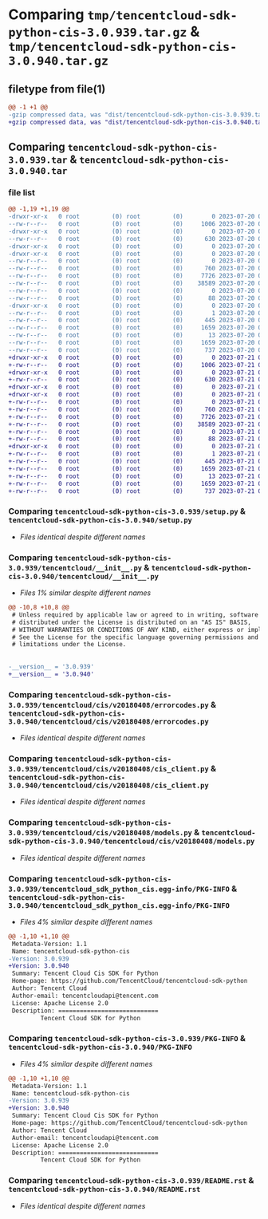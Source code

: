 # Comparing `tmp/tencentcloud-sdk-python-cis-3.0.939.tar.gz` & `tmp/tencentcloud-sdk-python-cis-3.0.940.tar.gz`

## filetype from file(1)

```diff
@@ -1 +1 @@
-gzip compressed data, was "dist/tencentcloud-sdk-python-cis-3.0.939.tar", last modified: Thu Jul 20 00:20:36 2023, max compression
+gzip compressed data, was "dist/tencentcloud-sdk-python-cis-3.0.940.tar", last modified: Fri Jul 21 00:25:29 2023, max compression
```

## Comparing `tencentcloud-sdk-python-cis-3.0.939.tar` & `tencentcloud-sdk-python-cis-3.0.940.tar`

### file list

```diff
@@ -1,19 +1,19 @@
-drwxr-xr-x   0 root         (0) root         (0)        0 2023-07-20 00:20:36.000000 tencentcloud-sdk-python-cis-3.0.939/
--rw-r--r--   0 root         (0) root         (0)     1006 2023-07-20 00:20:36.000000 tencentcloud-sdk-python-cis-3.0.939/setup.py
-drwxr-xr-x   0 root         (0) root         (0)        0 2023-07-20 00:20:36.000000 tencentcloud-sdk-python-cis-3.0.939/tencentcloud/
--rw-r--r--   0 root         (0) root         (0)      630 2023-07-20 00:20:36.000000 tencentcloud-sdk-python-cis-3.0.939/tencentcloud/__init__.py
-drwxr-xr-x   0 root         (0) root         (0)        0 2023-07-20 00:20:36.000000 tencentcloud-sdk-python-cis-3.0.939/tencentcloud/cis/
-drwxr-xr-x   0 root         (0) root         (0)        0 2023-07-20 00:20:36.000000 tencentcloud-sdk-python-cis-3.0.939/tencentcloud/cis/v20180408/
--rw-r--r--   0 root         (0) root         (0)        0 2023-07-20 00:20:36.000000 tencentcloud-sdk-python-cis-3.0.939/tencentcloud/cis/v20180408/__init__.py
--rw-r--r--   0 root         (0) root         (0)      760 2023-07-20 00:20:36.000000 tencentcloud-sdk-python-cis-3.0.939/tencentcloud/cis/v20180408/errorcodes.py
--rw-r--r--   0 root         (0) root         (0)     7726 2023-07-20 00:20:36.000000 tencentcloud-sdk-python-cis-3.0.939/tencentcloud/cis/v20180408/cis_client.py
--rw-r--r--   0 root         (0) root         (0)    38589 2023-07-20 00:20:36.000000 tencentcloud-sdk-python-cis-3.0.939/tencentcloud/cis/v20180408/models.py
--rw-r--r--   0 root         (0) root         (0)        0 2023-07-20 00:20:36.000000 tencentcloud-sdk-python-cis-3.0.939/tencentcloud/cis/__init__.py
--rw-r--r--   0 root         (0) root         (0)       88 2023-07-20 00:20:36.000000 tencentcloud-sdk-python-cis-3.0.939/setup.cfg
-drwxr-xr-x   0 root         (0) root         (0)        0 2023-07-20 00:20:36.000000 tencentcloud-sdk-python-cis-3.0.939/tencentcloud_sdk_python_cis.egg-info/
--rw-r--r--   0 root         (0) root         (0)        1 2023-07-20 00:20:36.000000 tencentcloud-sdk-python-cis-3.0.939/tencentcloud_sdk_python_cis.egg-info/dependency_links.txt
--rw-r--r--   0 root         (0) root         (0)      445 2023-07-20 00:20:36.000000 tencentcloud-sdk-python-cis-3.0.939/tencentcloud_sdk_python_cis.egg-info/SOURCES.txt
--rw-r--r--   0 root         (0) root         (0)     1659 2023-07-20 00:20:36.000000 tencentcloud-sdk-python-cis-3.0.939/tencentcloud_sdk_python_cis.egg-info/PKG-INFO
--rw-r--r--   0 root         (0) root         (0)       13 2023-07-20 00:20:36.000000 tencentcloud-sdk-python-cis-3.0.939/tencentcloud_sdk_python_cis.egg-info/top_level.txt
--rw-r--r--   0 root         (0) root         (0)     1659 2023-07-20 00:20:36.000000 tencentcloud-sdk-python-cis-3.0.939/PKG-INFO
--rw-r--r--   0 root         (0) root         (0)      737 2023-07-20 00:20:36.000000 tencentcloud-sdk-python-cis-3.0.939/README.rst
+drwxr-xr-x   0 root         (0) root         (0)        0 2023-07-21 00:25:29.000000 tencentcloud-sdk-python-cis-3.0.940/
+-rw-r--r--   0 root         (0) root         (0)     1006 2023-07-21 00:25:29.000000 tencentcloud-sdk-python-cis-3.0.940/setup.py
+drwxr-xr-x   0 root         (0) root         (0)        0 2023-07-21 00:25:29.000000 tencentcloud-sdk-python-cis-3.0.940/tencentcloud/
+-rw-r--r--   0 root         (0) root         (0)      630 2023-07-21 00:25:29.000000 tencentcloud-sdk-python-cis-3.0.940/tencentcloud/__init__.py
+drwxr-xr-x   0 root         (0) root         (0)        0 2023-07-21 00:25:29.000000 tencentcloud-sdk-python-cis-3.0.940/tencentcloud/cis/
+drwxr-xr-x   0 root         (0) root         (0)        0 2023-07-21 00:25:29.000000 tencentcloud-sdk-python-cis-3.0.940/tencentcloud/cis/v20180408/
+-rw-r--r--   0 root         (0) root         (0)        0 2023-07-21 00:25:29.000000 tencentcloud-sdk-python-cis-3.0.940/tencentcloud/cis/v20180408/__init__.py
+-rw-r--r--   0 root         (0) root         (0)      760 2023-07-21 00:25:29.000000 tencentcloud-sdk-python-cis-3.0.940/tencentcloud/cis/v20180408/errorcodes.py
+-rw-r--r--   0 root         (0) root         (0)     7726 2023-07-21 00:25:29.000000 tencentcloud-sdk-python-cis-3.0.940/tencentcloud/cis/v20180408/cis_client.py
+-rw-r--r--   0 root         (0) root         (0)    38589 2023-07-21 00:25:29.000000 tencentcloud-sdk-python-cis-3.0.940/tencentcloud/cis/v20180408/models.py
+-rw-r--r--   0 root         (0) root         (0)        0 2023-07-21 00:25:29.000000 tencentcloud-sdk-python-cis-3.0.940/tencentcloud/cis/__init__.py
+-rw-r--r--   0 root         (0) root         (0)       88 2023-07-21 00:25:29.000000 tencentcloud-sdk-python-cis-3.0.940/setup.cfg
+drwxr-xr-x   0 root         (0) root         (0)        0 2023-07-21 00:25:29.000000 tencentcloud-sdk-python-cis-3.0.940/tencentcloud_sdk_python_cis.egg-info/
+-rw-r--r--   0 root         (0) root         (0)        1 2023-07-21 00:25:29.000000 tencentcloud-sdk-python-cis-3.0.940/tencentcloud_sdk_python_cis.egg-info/dependency_links.txt
+-rw-r--r--   0 root         (0) root         (0)      445 2023-07-21 00:25:29.000000 tencentcloud-sdk-python-cis-3.0.940/tencentcloud_sdk_python_cis.egg-info/SOURCES.txt
+-rw-r--r--   0 root         (0) root         (0)     1659 2023-07-21 00:25:29.000000 tencentcloud-sdk-python-cis-3.0.940/tencentcloud_sdk_python_cis.egg-info/PKG-INFO
+-rw-r--r--   0 root         (0) root         (0)       13 2023-07-21 00:25:29.000000 tencentcloud-sdk-python-cis-3.0.940/tencentcloud_sdk_python_cis.egg-info/top_level.txt
+-rw-r--r--   0 root         (0) root         (0)     1659 2023-07-21 00:25:29.000000 tencentcloud-sdk-python-cis-3.0.940/PKG-INFO
+-rw-r--r--   0 root         (0) root         (0)      737 2023-07-21 00:25:29.000000 tencentcloud-sdk-python-cis-3.0.940/README.rst
```

### Comparing `tencentcloud-sdk-python-cis-3.0.939/setup.py` & `tencentcloud-sdk-python-cis-3.0.940/setup.py`

 * *Files identical despite different names*

### Comparing `tencentcloud-sdk-python-cis-3.0.939/tencentcloud/__init__.py` & `tencentcloud-sdk-python-cis-3.0.940/tencentcloud/__init__.py`

 * *Files 1% similar despite different names*

```diff
@@ -10,8 +10,8 @@
 # Unless required by applicable law or agreed to in writing, software
 # distributed under the License is distributed on an "AS IS" BASIS,
 # WITHOUT WARRANTIES OR CONDITIONS OF ANY KIND, either express or implied.
 # See the License for the specific language governing permissions and
 # limitations under the License.
 
 
-__version__ = '3.0.939'
+__version__ = '3.0.940'
```

### Comparing `tencentcloud-sdk-python-cis-3.0.939/tencentcloud/cis/v20180408/errorcodes.py` & `tencentcloud-sdk-python-cis-3.0.940/tencentcloud/cis/v20180408/errorcodes.py`

 * *Files identical despite different names*

### Comparing `tencentcloud-sdk-python-cis-3.0.939/tencentcloud/cis/v20180408/cis_client.py` & `tencentcloud-sdk-python-cis-3.0.940/tencentcloud/cis/v20180408/cis_client.py`

 * *Files identical despite different names*

### Comparing `tencentcloud-sdk-python-cis-3.0.939/tencentcloud/cis/v20180408/models.py` & `tencentcloud-sdk-python-cis-3.0.940/tencentcloud/cis/v20180408/models.py`

 * *Files identical despite different names*

### Comparing `tencentcloud-sdk-python-cis-3.0.939/tencentcloud_sdk_python_cis.egg-info/PKG-INFO` & `tencentcloud-sdk-python-cis-3.0.940/tencentcloud_sdk_python_cis.egg-info/PKG-INFO`

 * *Files 4% similar despite different names*

```diff
@@ -1,10 +1,10 @@
 Metadata-Version: 1.1
 Name: tencentcloud-sdk-python-cis
-Version: 3.0.939
+Version: 3.0.940
 Summary: Tencent Cloud Cis SDK for Python
 Home-page: https://github.com/TencentCloud/tencentcloud-sdk-python
 Author: Tencent Cloud
 Author-email: tencentcloudapi@tencent.com
 License: Apache License 2.0
 Description: ============================
         Tencent Cloud SDK for Python
```

### Comparing `tencentcloud-sdk-python-cis-3.0.939/PKG-INFO` & `tencentcloud-sdk-python-cis-3.0.940/PKG-INFO`

 * *Files 4% similar despite different names*

```diff
@@ -1,10 +1,10 @@
 Metadata-Version: 1.1
 Name: tencentcloud-sdk-python-cis
-Version: 3.0.939
+Version: 3.0.940
 Summary: Tencent Cloud Cis SDK for Python
 Home-page: https://github.com/TencentCloud/tencentcloud-sdk-python
 Author: Tencent Cloud
 Author-email: tencentcloudapi@tencent.com
 License: Apache License 2.0
 Description: ============================
         Tencent Cloud SDK for Python
```

### Comparing `tencentcloud-sdk-python-cis-3.0.939/README.rst` & `tencentcloud-sdk-python-cis-3.0.940/README.rst`

 * *Files identical despite different names*

